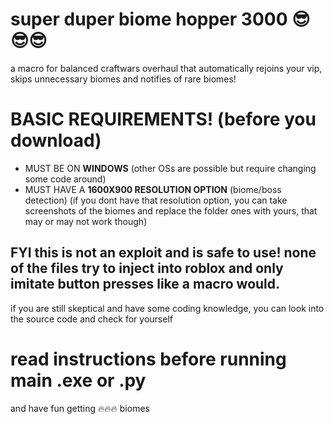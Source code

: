 # super duper biome hopper 3000 😎😎😎
a macro for balanced craftwars overhaul that automatically rejoins your vip, skips unnecessary biomes and notifies of rare biomes!
# BASIC REQUIREMENTS! (before you download)
* MUST BE ON **WINDOWS** (other OSs are possible but require changing some code around)
* MUST HAVE A **1600X900 RESOLUTION OPTION** (biome/boss detection)
(if you dont have that resolution option, you can take screenshots of the biomes and replace the folder ones with yours, that may or may not work though)
## FYI this is not an exploit and is safe to use! none of the files try to inject into roblox and only imitate button presses like a macro would.
if you are still skeptical and have some coding knowledge, you can look into the source code and check for yourself

# read instructions before running main .exe or .py
and have fun getting 🔥🔥🔥 biomes
